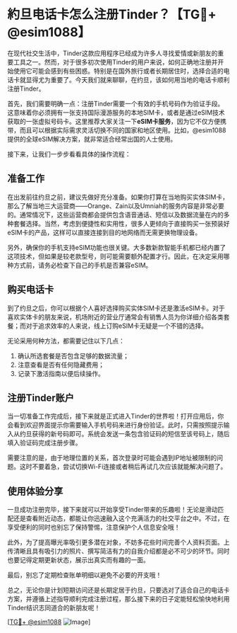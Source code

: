 # 約旦电话卡怎么注册Tinder？【TG💪+ @esim1088】

在现代社交生活中，Tinder这款应用程序已经成为许多人寻找爱情或新朋友的重要工具之一。然而，对于很多初次使用Tinder的用户来说，如何正确地注册并开始使用它可能会感到有些困惑。特别是在国外旅行或者长期居住时，选择合适的电话卡就显得尤为重要了。今天我们就来聊聊，在约旦，该如何用当地的电话卡顺利注册Tinder。

首先，我们需要明确一点：注册Tinder需要一个有效的手机号码作为验证手段。这意味着你必须拥有一张支持国际漫游服务的本地SIM卡，或者是通过eSIM技术获取的一张虚拟号码卡。这里推荐大家关注一下**eSIM卡服务**，因为它不仅方便携带，而且可以根据实际需求灵活切换不同的国家和地区使用。比如，@esim1088提供的全球eSIM解决方案，就非常适合经常出国的人士使用。

接下来，让我们一步步看看具体的操作流程：

## 准备工作

在出发前往约旦之前，建议先做好充分准备。如果你打算在当地购买实体SIM卡，那么了解当地三大运营商——Orange、Zain以及Umniah的服务内容是非常必要的。通常情况下，这些运营商都会提供包含语音通话、短信以及数据流量在内的多种套餐选择。当然，考虑到便捷性和实用性，很多人更倾向于直接购买一张预装好eSIM卡的产品，这样可以直接连接到目的地网络而无需更换物理设备。

另外，确保你的手机支持eSIM功能也很关键。大多数新款智能手机都已经内置了这项技术，但如果是较老款型号，则可能需要额外配置才行。因此，在决定采用哪种方式前，请务必检查下自己的手机是否兼容eSIM。

## 购买电话卡

到了约旦之后，你可以根据个人喜好选择购买实体SIM卡还是激活eSIM卡。对于喜欢实体卡的朋友来说，机场附近的营业厅通常会有销售人员为你详细介绍各类套餐；而对于追求效率的人来说，线上订购eSIM卡无疑是一个不错的选择。

无论采用何种方法，都需要记住以下几点：
1. 确认所选套餐是否包含足够的数据流量；
2. 注意查看是否有任何隐藏费用；
3. 记录下激活指南以便后续操作。

## 注册Tinder账户

当一切准备工作完成后，接下来就是正式进入Tinder的世界啦！打开应用后，你会看到欢迎界面提示你需要输入手机号码来进行身份验证。此时，只需按照提示输入从约旦获得的新号码即可。系统会发送一条包含验证码的短信至该号码上，随后填入验证码完成注册步骤。

需要注意的是，由于地理位置的关系，首次登录时可能会遇到IP地址被限制的问题。这时不要着急，尝试切换Wi-Fi连接或者稍后再试几次应该就能解决问题了。

## 使用体验分享

一旦成功注册完毕，接下来就可以开始享受Tinder带来的乐趣啦！无论是滑动匹配还是查看附近动态，都能让你迅速融入这个充满活力的社交平台之中。不过，在享受便利的同时也别忘了保持警惕，注意保护个人信息安全哦！

此外，为了提高曝光率吸引更多潜在对象，不妨多花些时间完善个人资料页面。上传清晰且具有吸引力的照片、撰写简洁有力的自我介绍都是必不可少的环节。同时也要记得定期更新状态，展示出真实而有趣的一面。

最后，别忘了定期检查账单明细以避免不必要的开支哦！

总之，无论你是计划短期访问还是长期定居于约旦，只要选对了适合自己的电话卡方案，并遵循上述指导顺利完成注册过程，那么接下来的日子定能轻松愉快地利用Tinder结识志同道合的新朋友呢！

[[TG💪+ @esim1088](https://t.me/s/esim1088) ![Image](https://i.postimg.cc/4NQfJmqS/Snipaste-2025-05-13-00-14-12.png)]